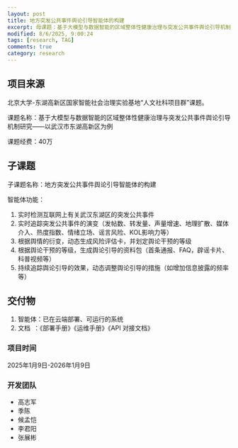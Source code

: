 ```yaml
---
layout: post
title: 地方突发公共事件舆论引导智能体的构建
excerpt: 母课题：基于大模型与数据智能的区域整体性健康治理与突发公共事件舆论引导机制研究——以武汉市东湖高新区为例
modified: 8/6/2025, 9:00:24
tags: [research, TAG]
comments: true
category: research
---
```






## 项目来源

北京大学-东湖高新区国家智能社会治理实验基地“人文社科项目群”课题。

课题名称：基于大模型与数据智能的区域整体性健康治理与突发公共事件舆论引导机制研究——以武汉市东湖高新区为例

课题经费：40万

## 子课题

子课题名称：地方突发公共事件舆论引导智能体的构建

智能体功能：

1. 实时检测互联网上有关武汉东湖区的突发公共事件
2. 实时追踪突发公共事件的演变（发帖数、转发量、声量增速、地理扩散、媒体介入、热度指数、情绪立场、谣言风险、KOL影响力等）
3. 根据舆情的衍变，动态生成风险评估卡，并划定舆论干预的等级
4. 根据舆论干预的等级，生成舆论引导的资料包（首条通报、FAQ，辟谣卡片、科普视频等）
5. 持续追踪舆论引导的效果，动态调整舆论引导的措施（如增加信息披露的频率等）

## 交付物

1. 智能体：已在云端部署、可运行的系统
2. 文档 ：《部署手册》《运维手册》《API 对接文档》

### 项目时间

2025年1月9日-2026年1月9日

### 开发团队

- 高志军
- 季陈
- 候孟恺
- 李君阳
- 张展彬

